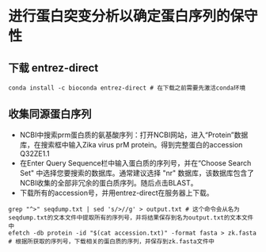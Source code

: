 # 进行蛋白突变分析以确定蛋白序列的保守性
## 下载 entrez-direct
~~~
conda install -c bioconda entrez-direct # 在下载之前需要先激活conda环境
~~~

## 收集同源蛋白序列
+ NCBI中搜索prm蛋白质的氨基酸序列：打开NCBI网站，进入“Protein”数据库，在搜索框中输入Zika virus prM protein。得到完整蛋白的accession Q32ZE1.1 
+ 在Enter Query Sequence栏中输入蛋白质的序列号，并在“Choose Search Set" 中选择您要搜索的数据库。通常建议选择 "nr" 数据库，该数据库包含了NCBI收集的全部非冗余的蛋白质序列。随后点击BLAST。
+ 下载所有的accession号，并用entrez-direct在服务器上下载。
~~~
grep "^>" seqdump.txt | sed 's/>//g' > output.txt # 这个命令会从名为seqdump.txt的文本文件中提取所有的序列号，并将结果保存到名为output.txt的文本文件中
efetch -db protein -id "$(cat accession.txt)" -format fasta > zk.fasta # 根据所获取的序列号，下载相关的蛋白质的序列，并保存到zk.fasta文件中




























